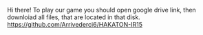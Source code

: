 Hi there!
To play our game you should open google drive link, then downloiad all files, that are located in that disk.
https://github.com/Arrivederci6/HAKATON-IR15

